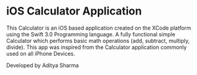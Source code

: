 # iOS Calculator Application 
 
 This Calculator is an iOS based application created on the XCode platform using the Swift 3.0 Programming language. A fully
 functional simple Calculator which performs basic math operations (add, subtract, multiply, divide). This app was inspired
 from the Calculator application commonly used on all iPhone Devices.
 
 Developed by Aditya Sharma
